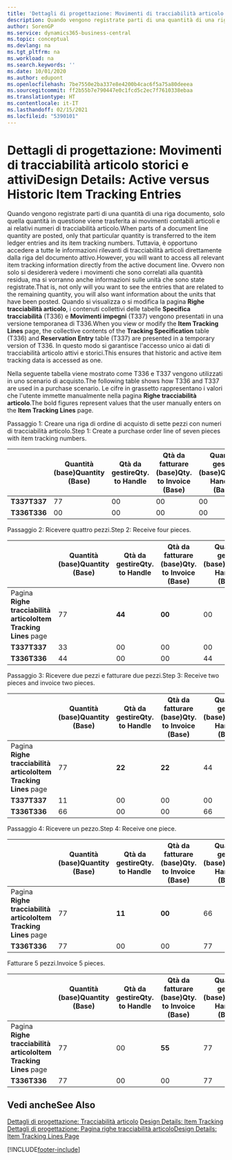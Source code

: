 ```yaml
---
title: 'Dettagli di progettazione: Movimenti di tracciabilità articolo storici e attivi | Microsoft Docs'
description: Quando vengono registrate parti di una quantità di una riga documento, solo quella quantità in questione viene trasferita ai movimenti contabili articoli e ai relativi numeri di tracciabilità articolo. Tuttavia, è opportuno accedere a tutte le informazioni rilevanti di tracciabilità articoli direttamente dalla riga del documento attivo. Ovvero non solo si desidererà vedere i movimenti che sono correlati alla quantità residua, ma si vorranno anche informazioni sulle unità che sono state registrate. Quando si visualizza o si modifica la pagina **Righe tracciabilità articolo**, i contenuti collettivi delle tabelle **Specifica tracciabilità** (T336) e **Movimenti impegni** (T337) vengono presentati in una versione temporanea di T336. In questo modo si garantisce l'accesso unico ai dati di tracciabilità articolo attivi e storici.
author: SorenGP
ms.service: dynamics365-business-central
ms.topic: conceptual
ms.devlang: na
ms.tgt_pltfrm: na
ms.workload: na
ms.search.keywords: ''
ms.date: 10/01/2020
ms.author: edupont
ms.openlocfilehash: 7be7550e2ba337e8e4200b4cac6f5a75a80deeea
ms.sourcegitcommit: ff2b55b7e790447e0c1fcd5c2ec7f7610338ebaa
ms.translationtype: HT
ms.contentlocale: it-IT
ms.lasthandoff: 02/15/2021
ms.locfileid: "5390101"
---
```

# <a name="design-details-active-versus-historic-item-tracking-entries"></a><span data-ttu-id="1874b-107">Dettagli di progettazione: Movimenti di tracciabilità articolo storici e attivi</span><span class="sxs-lookup"><span data-stu-id="1874b-107">Design Details: Active versus Historic Item Tracking Entries</span></span>
<span data-ttu-id="1874b-108">Quando vengono registrate parti di una quantità di una riga documento, solo quella quantità in questione viene trasferita ai movimenti contabili articoli e ai relativi numeri di tracciabilità articolo.</span><span class="sxs-lookup"><span data-stu-id="1874b-108">When parts of a document line quantity are posted, only that particular quantity is transferred to the item ledger entries and its item tracking numbers.</span></span> <span data-ttu-id="1874b-109">Tuttavia, è opportuno accedere a tutte le informazioni rilevanti di tracciabilità articoli direttamente dalla riga del documento attivo.</span><span class="sxs-lookup"><span data-stu-id="1874b-109">However, you will want to access all relevant item tracking information directly from the active document line.</span></span> <span data-ttu-id="1874b-110">Ovvero non solo si desidererà vedere i movimenti che sono correlati alla quantità residua, ma si vorranno anche informazioni sulle unità che sono state registrate.</span><span class="sxs-lookup"><span data-stu-id="1874b-110">That is, not only will you want to see the entries that are related to the remaining quantity, you will also want information about the units that have been posted.</span></span> <span data-ttu-id="1874b-111">Quando si visualizza o si modifica la pagina **Righe tracciabilità articolo**, i contenuti collettivi delle tabelle **Specifica tracciabilità** (T336) e **Movimenti impegni** (T337) vengono presentati in una versione temporanea di T336.</span><span class="sxs-lookup"><span data-stu-id="1874b-111">When you view or modify the **Item Tracking Lines** page, the collective contents of the **Tracking Specification** table (T336) and **Reservation Entry** table (T337) are presented in a temporary version of T336.</span></span> <span data-ttu-id="1874b-112">In questo modo si garantisce l'accesso unico ai dati di tracciabilità articolo attivi e storici.</span><span class="sxs-lookup"><span data-stu-id="1874b-112">This ensures that historic and active item tracking data is accessed as one.</span></span>  

 <span data-ttu-id="1874b-113">Nella seguente tabella viene mostrato come T336 e T337 vengono utilizzati in uno scenario di acquisto.</span><span class="sxs-lookup"><span data-stu-id="1874b-113">The following table shows how T336 and T337 are used in a purchase scenario.</span></span> <span data-ttu-id="1874b-114">Le cifre in grassetto rappresentano i valori che l'utente immette manualmente nella pagina **Righe tracciabilità articolo**.</span><span class="sxs-lookup"><span data-stu-id="1874b-114">The bold figures represent values that the user manually enters on the **Item Tracking Lines** page.</span></span>  

 <span data-ttu-id="1874b-115">Passaggio 1: Creare una riga di ordine di acquisto di sette pezzi con numeri di tracciabilità articolo.</span><span class="sxs-lookup"><span data-stu-id="1874b-115">Step 1: Create a purchase order line of seven pieces with item tracking numbers.</span></span>  

||<span data-ttu-id="1874b-116">**Quantità (base)**</span><span class="sxs-lookup"><span data-stu-id="1874b-116">**Quantity (Base)**</span></span>|<span data-ttu-id="1874b-117">**Qtà da gestire**</span><span class="sxs-lookup"><span data-stu-id="1874b-117">**Qty. to Handle**</span></span>|<span data-ttu-id="1874b-118">**Qtà da fatturare (base)**</span><span class="sxs-lookup"><span data-stu-id="1874b-118">**Qty. to Invoice (Base)**</span></span>|<span data-ttu-id="1874b-119">**Quantità gestita (base)**</span><span class="sxs-lookup"><span data-stu-id="1874b-119">**Quantity Handled (Base)**</span></span>|<span data-ttu-id="1874b-120">**Quantità fatturata (base)**</span><span class="sxs-lookup"><span data-stu-id="1874b-120">**Quantity Invoiced (Base)**</span></span>|  
|-|----------------------------------------------|--------------------------------------------|------------------------------------------------------|-------------------------------------------------------|--------------------------------------------------------|  
|<span data-ttu-id="1874b-121">**T337**</span><span class="sxs-lookup"><span data-stu-id="1874b-121">**T337**</span></span>|<span data-ttu-id="1874b-122">7</span><span class="sxs-lookup"><span data-stu-id="1874b-122">7</span></span>|<span data-ttu-id="1874b-123">0</span><span class="sxs-lookup"><span data-stu-id="1874b-123">0</span></span>|<span data-ttu-id="1874b-124">0</span><span class="sxs-lookup"><span data-stu-id="1874b-124">0</span></span>|<span data-ttu-id="1874b-125">0</span><span class="sxs-lookup"><span data-stu-id="1874b-125">0</span></span>|<span data-ttu-id="1874b-126">0</span><span class="sxs-lookup"><span data-stu-id="1874b-126">0</span></span>|  
|<span data-ttu-id="1874b-127">**T336**</span><span class="sxs-lookup"><span data-stu-id="1874b-127">**T336**</span></span>|<span data-ttu-id="1874b-128">0</span><span class="sxs-lookup"><span data-stu-id="1874b-128">0</span></span>|<span data-ttu-id="1874b-129">0</span><span class="sxs-lookup"><span data-stu-id="1874b-129">0</span></span>|<span data-ttu-id="1874b-130">0</span><span class="sxs-lookup"><span data-stu-id="1874b-130">0</span></span>|<span data-ttu-id="1874b-131">0</span><span class="sxs-lookup"><span data-stu-id="1874b-131">0</span></span>|<span data-ttu-id="1874b-132">0</span><span class="sxs-lookup"><span data-stu-id="1874b-132">0</span></span>|  

 <span data-ttu-id="1874b-133">Passaggio 2: Ricevere quattro pezzi.</span><span class="sxs-lookup"><span data-stu-id="1874b-133">Step 2: Receive four pieces.</span></span>  

||<span data-ttu-id="1874b-134">**Quantità (base)**</span><span class="sxs-lookup"><span data-stu-id="1874b-134">**Quantity (Base)**</span></span>|<span data-ttu-id="1874b-135">**Qtà da gestire**</span><span class="sxs-lookup"><span data-stu-id="1874b-135">**Qty. to Handle**</span></span>|<span data-ttu-id="1874b-136">**Qtà da fatturare (base)**</span><span class="sxs-lookup"><span data-stu-id="1874b-136">**Qty. to Invoice (Base)**</span></span>|<span data-ttu-id="1874b-137">**Quantità gestita (base)**</span><span class="sxs-lookup"><span data-stu-id="1874b-137">**Quantity Handled (Base)**</span></span>|<span data-ttu-id="1874b-138">**Quantità fatturata (base)**</span><span class="sxs-lookup"><span data-stu-id="1874b-138">**Quantity Invoiced (Base)**</span></span>|  
|-|----------------------------------------------|--------------------------------------------|------------------------------------------------------|-------------------------------------------------------|--------------------------------------------------------|  
|<span data-ttu-id="1874b-139">Pagina **Righe tracciabilità articolo**</span><span class="sxs-lookup"><span data-stu-id="1874b-139">**Item Tracking Lines** page</span></span>|<span data-ttu-id="1874b-140">7</span><span class="sxs-lookup"><span data-stu-id="1874b-140">7</span></span>|<span data-ttu-id="1874b-141">**4**</span><span class="sxs-lookup"><span data-stu-id="1874b-141">**4**</span></span>|<span data-ttu-id="1874b-142">**0**</span><span class="sxs-lookup"><span data-stu-id="1874b-142">**0**</span></span>|<span data-ttu-id="1874b-143">0</span><span class="sxs-lookup"><span data-stu-id="1874b-143">0</span></span>|<span data-ttu-id="1874b-144">0</span><span class="sxs-lookup"><span data-stu-id="1874b-144">0</span></span>|  
|<span data-ttu-id="1874b-145">**T337**</span><span class="sxs-lookup"><span data-stu-id="1874b-145">**T337**</span></span>|<span data-ttu-id="1874b-146">3</span><span class="sxs-lookup"><span data-stu-id="1874b-146">3</span></span>|<span data-ttu-id="1874b-147">0</span><span class="sxs-lookup"><span data-stu-id="1874b-147">0</span></span>|<span data-ttu-id="1874b-148">0</span><span class="sxs-lookup"><span data-stu-id="1874b-148">0</span></span>|<span data-ttu-id="1874b-149">0</span><span class="sxs-lookup"><span data-stu-id="1874b-149">0</span></span>|<span data-ttu-id="1874b-150">0</span><span class="sxs-lookup"><span data-stu-id="1874b-150">0</span></span>|  
|<span data-ttu-id="1874b-151">**T336**</span><span class="sxs-lookup"><span data-stu-id="1874b-151">**T336**</span></span>|<span data-ttu-id="1874b-152">4</span><span class="sxs-lookup"><span data-stu-id="1874b-152">4</span></span>|<span data-ttu-id="1874b-153">0</span><span class="sxs-lookup"><span data-stu-id="1874b-153">0</span></span>|<span data-ttu-id="1874b-154">0</span><span class="sxs-lookup"><span data-stu-id="1874b-154">0</span></span>|<span data-ttu-id="1874b-155">4</span><span class="sxs-lookup"><span data-stu-id="1874b-155">4</span></span>|<span data-ttu-id="1874b-156">0</span><span class="sxs-lookup"><span data-stu-id="1874b-156">0</span></span>|  

 <span data-ttu-id="1874b-157">Passaggio 3: Ricevere due pezzi e fatturare due pezzi.</span><span class="sxs-lookup"><span data-stu-id="1874b-157">Step 3: Receive two pieces and invoice two pieces.</span></span>  

||<span data-ttu-id="1874b-158">**Quantità (base)**</span><span class="sxs-lookup"><span data-stu-id="1874b-158">**Quantity (Base)**</span></span>|<span data-ttu-id="1874b-159">**Qtà da gestire**</span><span class="sxs-lookup"><span data-stu-id="1874b-159">**Qty. to Handle**</span></span>|<span data-ttu-id="1874b-160">**Qtà da fatturare (base)**</span><span class="sxs-lookup"><span data-stu-id="1874b-160">**Qty. to Invoice (Base)**</span></span>|<span data-ttu-id="1874b-161">**Quantità gestita (base)**</span><span class="sxs-lookup"><span data-stu-id="1874b-161">**Quantity Handled (Base)**</span></span>|<span data-ttu-id="1874b-162">**Quantità fatturata (base)**</span><span class="sxs-lookup"><span data-stu-id="1874b-162">**Quantity Invoiced (Base)**</span></span>|  
|-|----------------------------------------------|--------------------------------------------|------------------------------------------------------|-------------------------------------------------------|--------------------------------------------------------|  
|<span data-ttu-id="1874b-163">Pagina **Righe tracciabilità articolo**</span><span class="sxs-lookup"><span data-stu-id="1874b-163">**Item Tracking Lines** page</span></span>|<span data-ttu-id="1874b-164">7</span><span class="sxs-lookup"><span data-stu-id="1874b-164">7</span></span>|<span data-ttu-id="1874b-165">**2**</span><span class="sxs-lookup"><span data-stu-id="1874b-165">**2**</span></span>|<span data-ttu-id="1874b-166">**2**</span><span class="sxs-lookup"><span data-stu-id="1874b-166">**2**</span></span>|<span data-ttu-id="1874b-167">4</span><span class="sxs-lookup"><span data-stu-id="1874b-167">4</span></span>|<span data-ttu-id="1874b-168">0</span><span class="sxs-lookup"><span data-stu-id="1874b-168">0</span></span>|  
|<span data-ttu-id="1874b-169">**T337**</span><span class="sxs-lookup"><span data-stu-id="1874b-169">**T337**</span></span>|<span data-ttu-id="1874b-170">1</span><span class="sxs-lookup"><span data-stu-id="1874b-170">1</span></span>|<span data-ttu-id="1874b-171">0</span><span class="sxs-lookup"><span data-stu-id="1874b-171">0</span></span>|<span data-ttu-id="1874b-172">0</span><span class="sxs-lookup"><span data-stu-id="1874b-172">0</span></span>|<span data-ttu-id="1874b-173">0</span><span class="sxs-lookup"><span data-stu-id="1874b-173">0</span></span>|<span data-ttu-id="1874b-174">0</span><span class="sxs-lookup"><span data-stu-id="1874b-174">0</span></span>|  
|<span data-ttu-id="1874b-175">**T336**</span><span class="sxs-lookup"><span data-stu-id="1874b-175">**T336**</span></span>|<span data-ttu-id="1874b-176">6</span><span class="sxs-lookup"><span data-stu-id="1874b-176">6</span></span>|<span data-ttu-id="1874b-177">0</span><span class="sxs-lookup"><span data-stu-id="1874b-177">0</span></span>|<span data-ttu-id="1874b-178">0</span><span class="sxs-lookup"><span data-stu-id="1874b-178">0</span></span>|<span data-ttu-id="1874b-179">6</span><span class="sxs-lookup"><span data-stu-id="1874b-179">6</span></span>|<span data-ttu-id="1874b-180">2</span><span class="sxs-lookup"><span data-stu-id="1874b-180">2</span></span>|  

 <span data-ttu-id="1874b-181">Passaggio 4: Ricevere un pezzo.</span><span class="sxs-lookup"><span data-stu-id="1874b-181">Step 4: Receive one piece.</span></span>  

||<span data-ttu-id="1874b-182">**Quantità (base)**</span><span class="sxs-lookup"><span data-stu-id="1874b-182">**Quantity (Base)**</span></span>|<span data-ttu-id="1874b-183">**Qtà da gestire**</span><span class="sxs-lookup"><span data-stu-id="1874b-183">**Qty. to Handle**</span></span>|<span data-ttu-id="1874b-184">**Qtà da fatturare (base)**</span><span class="sxs-lookup"><span data-stu-id="1874b-184">**Qty. to Invoice (Base)**</span></span>|<span data-ttu-id="1874b-185">**Quantità gestita (base)**</span><span class="sxs-lookup"><span data-stu-id="1874b-185">**Quantity Handled (Base)**</span></span>|<span data-ttu-id="1874b-186">**Quantità fatturata (base)**</span><span class="sxs-lookup"><span data-stu-id="1874b-186">**Quantity Invoiced (Base)**</span></span>|  
|-|----------------------------------------------|--------------------------------------------|------------------------------------------------------|-------------------------------------------------------|--------------------------------------------------------|  
|<span data-ttu-id="1874b-187">Pagina **Righe tracciabilità articolo**</span><span class="sxs-lookup"><span data-stu-id="1874b-187">**Item Tracking Lines** page</span></span>|<span data-ttu-id="1874b-188">7</span><span class="sxs-lookup"><span data-stu-id="1874b-188">7</span></span>|<span data-ttu-id="1874b-189">**1**</span><span class="sxs-lookup"><span data-stu-id="1874b-189">**1**</span></span>|<span data-ttu-id="1874b-190">**0**</span><span class="sxs-lookup"><span data-stu-id="1874b-190">**0**</span></span>|<span data-ttu-id="1874b-191">6</span><span class="sxs-lookup"><span data-stu-id="1874b-191">6</span></span>|<span data-ttu-id="1874b-192">2</span><span class="sxs-lookup"><span data-stu-id="1874b-192">2</span></span>|  
|<span data-ttu-id="1874b-193">**T336**</span><span class="sxs-lookup"><span data-stu-id="1874b-193">**T336**</span></span>|<span data-ttu-id="1874b-194">7</span><span class="sxs-lookup"><span data-stu-id="1874b-194">7</span></span>|<span data-ttu-id="1874b-195">0</span><span class="sxs-lookup"><span data-stu-id="1874b-195">0</span></span>|<span data-ttu-id="1874b-196">0</span><span class="sxs-lookup"><span data-stu-id="1874b-196">0</span></span>|<span data-ttu-id="1874b-197">7</span><span class="sxs-lookup"><span data-stu-id="1874b-197">7</span></span>|<span data-ttu-id="1874b-198">2</span><span class="sxs-lookup"><span data-stu-id="1874b-198">2</span></span>|  

 <span data-ttu-id="1874b-199">Fatturare 5 pezzi.</span><span class="sxs-lookup"><span data-stu-id="1874b-199">Invoice 5 pieces.</span></span>  

||<span data-ttu-id="1874b-200">**Quantità (base)**</span><span class="sxs-lookup"><span data-stu-id="1874b-200">**Quantity (Base)**</span></span>|<span data-ttu-id="1874b-201">**Qtà da gestire**</span><span class="sxs-lookup"><span data-stu-id="1874b-201">**Qty. to Handle**</span></span>|<span data-ttu-id="1874b-202">**Qtà da fatturare (base)**</span><span class="sxs-lookup"><span data-stu-id="1874b-202">**Qty. to Invoice (Base)**</span></span>|<span data-ttu-id="1874b-203">**Quantità gestita (base)**</span><span class="sxs-lookup"><span data-stu-id="1874b-203">**Quantity Handled (Base)**</span></span>|<span data-ttu-id="1874b-204">**Quantità fatturata (base)**</span><span class="sxs-lookup"><span data-stu-id="1874b-204">**Quantity Invoiced (Base)**</span></span>|  
|-|----------------------------------------------|--------------------------------------------|------------------------------------------------------|-------------------------------------------------------|--------------------------------------------------------|  
|<span data-ttu-id="1874b-205">Pagina **Righe tracciabilità articolo**</span><span class="sxs-lookup"><span data-stu-id="1874b-205">**Item Tracking Lines** page</span></span>|<span data-ttu-id="1874b-206">7</span><span class="sxs-lookup"><span data-stu-id="1874b-206">7</span></span>|<span data-ttu-id="1874b-207">0</span><span class="sxs-lookup"><span data-stu-id="1874b-207">0</span></span>|<span data-ttu-id="1874b-208">**5**</span><span class="sxs-lookup"><span data-stu-id="1874b-208">**5**</span></span>|<span data-ttu-id="1874b-209">7</span><span class="sxs-lookup"><span data-stu-id="1874b-209">7</span></span>|<span data-ttu-id="1874b-210">2</span><span class="sxs-lookup"><span data-stu-id="1874b-210">2</span></span>|  
|<span data-ttu-id="1874b-211">**T336**</span><span class="sxs-lookup"><span data-stu-id="1874b-211">**T336**</span></span>|<span data-ttu-id="1874b-212">7</span><span class="sxs-lookup"><span data-stu-id="1874b-212">7</span></span>|<span data-ttu-id="1874b-213">0</span><span class="sxs-lookup"><span data-stu-id="1874b-213">0</span></span>|<span data-ttu-id="1874b-214">0</span><span class="sxs-lookup"><span data-stu-id="1874b-214">0</span></span>|<span data-ttu-id="1874b-215">7</span><span class="sxs-lookup"><span data-stu-id="1874b-215">7</span></span>|<span data-ttu-id="1874b-216">7</span><span class="sxs-lookup"><span data-stu-id="1874b-216">7</span></span>|  

## <a name="see-also"></a><span data-ttu-id="1874b-217">Vedi anche</span><span class="sxs-lookup"><span data-stu-id="1874b-217">See Also</span></span>  
 <span data-ttu-id="1874b-218">[Dettagli di progettazione: Tracciabilità articolo](design-details-item-tracking.md) </span><span class="sxs-lookup"><span data-stu-id="1874b-218">[Design Details: Item Tracking](design-details-item-tracking.md) </span></span>  
 [<span data-ttu-id="1874b-219">Dettagli di progettazione: Pagina righe tracciabilità articolo</span><span class="sxs-lookup"><span data-stu-id="1874b-219">Design Details: Item Tracking Lines Page</span></span>](design-details-item-tracking-lines-window.md)


[!INCLUDE[footer-include](includes/footer-banner.md)]